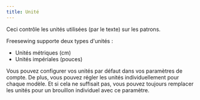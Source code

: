 ```yaml
---
title: Unité
---
```


Ceci contrôle les unités utilisées (par le texte) sur les patrons.

Freesewing supporte deux types d'unités :

 - Unités métriques (cm)
 - Unités impériales (pouces)

Vous pouvez configurer vos unités par défaut dans vos paramètres de compte. De plus, vous pouvez régler les unités individuellement pour chaque modèle. Et si cela ne suffisait pas, vous pouvez toujours remplacer les unités pour un brouillon individuel avec ce paramètre.
